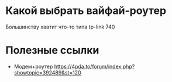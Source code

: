 # Какой выбрать вайфай-роутер

Большинству хватит что-то типа tp-link 740

# Полезные ссылки
- Модем+роутер <https://4pda.to/forum/index.php?showtopic=392489&st=120>
